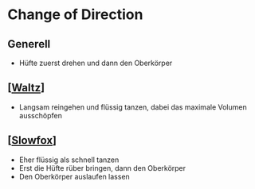 # Change of Direction

## Generell

- Hüfte zuerst drehen und dann den Oberkörper

## [[Waltz]]

- Langsam reingehen und flüssig tanzen, dabei das maximale Volumen ausschöpfen

## [[Slowfox]]

- Eher flüssig als schnell tanzen
- Erst die Hüfte rüber bringen, dann den Oberkörper
- Den Oberkörper auslaufen lassen

[//begin]: # "Autogenerated link references for markdown compatibility"
[Waltz]: Waltz "Waltz"
[Slowfox]: Slowfox "Slowfox"
[//end]: # "Autogenerated link references"
